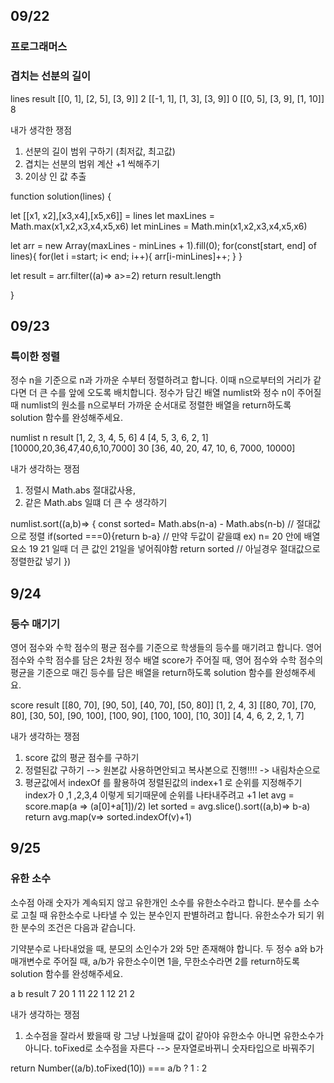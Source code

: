 ## 09/22 
### 프로그래머스 
### 겹치는 선분의 길이
lines	result
[[0, 1], [2, 5], [3, 9]]	2
 [[-1, 1], [1, 3], [3, 9]]	0
 [[0, 5], [3, 9], [1, 10]]	8

내가 생각한 쟁점 
1. 선분의 길이 범위 구하기 (최저값, 최고값)
2. 겹치는 선분의 범위 계산 +1 씩해주기
3. 2이상 인 값 추출  

function solution(lines) {

 let [[x1, x2],[x3,x4],[x5,x6]] = lines
 let maxLines = Math.max(x1,x2,x3,x4,x5,x6)
 let minLines = Math.min(x1,x2,x3,x4,x5,x6)
 
 let arr = new Array(maxLines - minLines + 1).fill(0);
 for(const[start, end] of lines){
     for(let i =start; i< end; i++){
         arr[i-minLines]++;
     }
 }
    
   let result = arr.filter((a)=> a>=2)
   return result.length
    
 
}


## 09/23
### 특이한 정렬

정수 n을 기준으로 n과 가까운 수부터 정렬하려고 합니다. 이때 n으로부터의 거리가 같다면 더 큰 수를 앞에 오도록 배치합니다. 정수가 담긴 배열 numlist와 정수 n이 주어질 때 numlist의 원소를 n으로부터 가까운 순서대로 정렬한 배열을 return하도록 solution 함수를 완성해주세요.

numlist	n	result
[1, 2, 3, 4, 5, 6]	4	[4, 5, 3, 6, 2, 1]
[10000,20,36,47,40,6,10,7000]	30	[36, 40, 20, 47, 10, 6, 7000, 10000]

내가 생각하는 쟁점
1. 정렬시 Math.abs 절대값사용, 
2. 같은 Math.abs 일떄 더 큰 수 생각하기

numlist.sort((a,b)=> {
  const sorted= Math.abs(n-a) - Math.abs(n-b) // 절대값으로 정렬 
  if(sorted ===0){return b-a} // 만약 두값이 같을떄 ex) n= 20 안에 배열요소 19 21  일때 더 큰 값인 21일을 넣어줘야함
  return sorted // 아닐경우 절대값으로 정렬한값 넣기
})

## 9/24
### 등수 매기기
영어 점수와 수학 점수의 평균 점수를 기준으로 학생들의 등수를 매기려고 합니다. 영어 점수와 수학 점수를 담은 2차원 정수 배열 score가 주어질 때, 영어 점수와 수학 점수의 평균을 기준으로 매긴 등수를 담은 배열을 return하도록 solution 함수를 완성해주세요.

score	result
[[80, 70], [90, 50], [40, 70], [50, 80]]	[1, 2, 4, 3]
[[80, 70], [70, 80], [30, 50], [90, 100], [100, 90], [100, 100], [10, 30]]	[4, 4, 6, 2, 2, 1, 7]

내가 생각하는 쟁점 
1. score 값의 평균 점수를 구하기 
2. 정렬된값 구하기 --> 원본값 사용하면안되고 복사본으로 진행!!!! -> 내림차순으로
3. 평균값에서 indexOf 를 활용하여 정렬된값의 index+1 로 순위를 지정해주기 index가 0 ,1 ,2,3,4 이렇게 되기때문에 순위를 나타내주려고 +1
let avg = score.map(a => (a[0]+a[1])/2)
let sorted = avg.slice().sort((a,b)=> b-a)
return avg.map(v=> sorted.indexOf(v)+1)


## 9/25
### 유한 소수

소수점 아래 숫자가 계속되지 않고 유한개인 소수를 유한소수라고 합니다. 분수를 소수로 고칠 때 유한소수로 나타낼 수 있는 분수인지 판별하려고 합니다. 유한소수가 되기 위한 분수의 조건은 다음과 같습니다.

기약분수로 나타내었을 때, 분모의 소인수가 2와 5만 존재해야 합니다.
두 정수 a와 b가 매개변수로 주어질 때, a/b가 유한소수이면 1을, 무한소수라면 2를 return하도록 solution 함수를 완성해주세요.

a	b	result
7	20	1
11	22	1
12	21	2

내가 생각하는 쟁점
1. 소수점을 잘라서 봤을때 랑 그냥 나눴을때 값이 같아야 유한소수 아니면 유한소수가 아니다.
toFixed로 소수점을 자른다 --> 문자열로바뀌니 숫자타입으로 바꿔주기 

return Number((a/b).toFixed(10)) === a/b ? 1 : 2